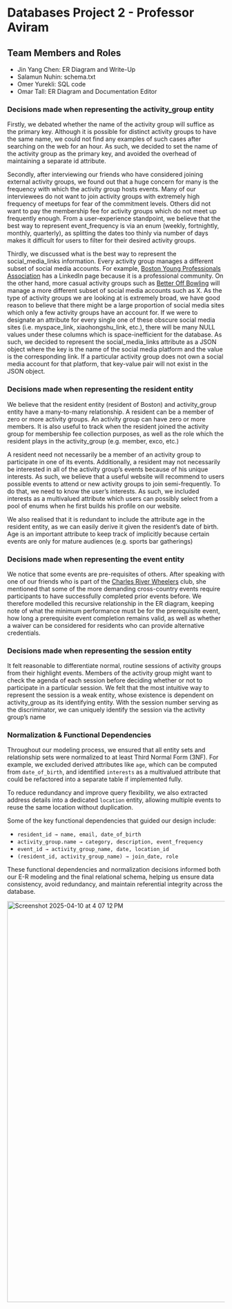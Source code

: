 # Databases Project 2 - Professor Aviram

## Team Members and Roles

- Jin Yang Chen: ER Diagram and Write-Up
- Salamun Nuhin: schema.txt
- Omer Yurekli: SQL code
- Omar Tall: ER Diagram and Documentation Editor

### Decisions made when representing the activity_group entity

Firstly, we debated whether the name of the activity group will suffice as the primary key. Although it is possible for distinct activity groups to have the same name, we could not find any examples of such cases after searching on the web for an hour. As such, we decided to set the name of the activity group as the primary key, and avoided the overhead of maintaining a separate id attribute.

Secondly, after interviewing our friends who have considered joining external activity groups, we found out that a huge concern for many is the frequency with which the activity group hosts events. Many of our interviewees do not want to join activity groups with extremely high frequency of meetups for fear of the commitment levels. Others did not want to pay the membership fee for activity groups which do not meet up frequently enough. From a user-experience standpoint, we believe that the best way to represent event_frequency is via an enum (weekly, fortnightly, monthly, quarterly), as splitting the dates too thinly via number of days makes it difficult for users to filter for their desired activity groups.

Thirdly, we discussed what is the best way to represent the social_media_links
information. Every activity group manages a different subset of social media accounts. For example, [Boston Young Professionals Association](https://bostonypa.com/) has a LinkedIn page because it is a professional community. On the other hand, more casual activity groups such as [Better Off Bowling](https://www.betteroffbowling.com/boston) will manage a more different subset of social media accounts such as X. As the type of activity groups we are looking at is extremely broad, we have good reason to believe that there might be a large proportion of social media sites which only a few activity groups have an account for. If we were to designate an attribute for every single one of these obscure social media sites (i.e. myspace_link, xiaohongshu_link, etc.), there will be many NULL values under these columns which is space-inefficient for the database. As such, we decided to represent the social_media_links attribute as a JSON object where the key is the name of the social media platform and the value is the corresponding link. If a particular activity group does not own a social media account for that platform, that key-value pair will not exist in the JSON object.

### Decisions made when representing the resident entity

We believe that the resident entity (resident of Boston) and activity_group entity have a many-to-many relationship. A resident can be a member of zero or more activity groups. An activity group can have zero or more members. It is also useful to track when the resident joined the activity group for membership fee collection purposes, as well as the role which the resident plays in the activity_group (e.g. member, exco, etc.)

A resident need not necessarily be a member of an activity group to participate in one of its events. Additionally, a resident may not necessarily be interested in all of the activity group’s events because of his unique interests. As such, we believe that a useful website will recommend to users possible events to attend or new activity groups to join semi-frequently. To do that, we need to know the user’s interests. As such, we included interests as a multivalued attribute which users can possibly select from a pool of enums when he first builds his profile on our website.

We also realised that it is redundant to include the attribute age in the resident entity, as we can easily derive it given the resident’s date of birth. Age is an important attribute to keep track of implicitly because certain events are only for mature audiences (e.g. sports bar gatherings)

### Decisions made when representing the event entity

We notice that some events are pre-requisites of others. After speaking with one of our friends who is part of the [Charles River Wheelers](https://crw.org/) club, she mentioned that some of the more demanding cross-country events require participants to have successfully completed prior events before. We therefore modelled this recursive relationship in the ER diagram, keeping note of what the minimum performance must be for the prerequisite event, how long a prerequisite event completion remains valid, as well as whether a waiver can be considered for residents who can provide alternative credentials.

### Decisions made when representing the session entity

It felt reasonable to differentiate normal, routine sessions of activity groups from their highlight events. Members of the activity group might want to check the agenda of each session before deciding whether or not to participate in a particular session. We felt that the most intuitive way to represent the session is a weak entity, whose existence is dependent on activity_group as its identifying entity. With the session number serving as the discriminator, we can uniquely identify the session via the activity group’s name


### Normalization & Functional Dependencies

Throughout our modeling process, we ensured that all entity sets and relationship sets were normalized to at least Third Normal Form (3NF). For example, we excluded derived attributes like `age`, which can be computed from `date_of_birth`, and identified `interests` as a multivalued attribute that could be refactored into a separate table if implemented fully. 

To reduce redundancy and improve query flexibility, we also extracted address details into a dedicated `location` entity, allowing multiple events to reuse the same location without duplication. 

Some of the key functional dependencies that guided our design include:
- `resident_id → name, email, date_of_birth`
- `activity_group.name → category, description, event_frequency`
- `event_id → activity_group_name, date, location_id`
- `(resident_id, activity_group_name) → join_date, role`

These functional dependencies and normalization decisions informed both our E-R modeling and the final relational schema, helping us ensure data consistency, avoid redundancy, and maintain referential integrity across the database.

<img width="929" alt="Screenshot 2025-04-10 at 4 07 12 PM" src="https://github.com/user-attachments/assets/a89ee36e-1e66-4ceb-a236-549211ca6fb8" />


